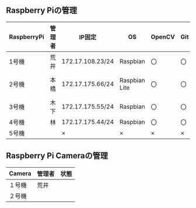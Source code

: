 ## Raspberry Piの管理

|RaspberryPi  |管理者  |IP固定 |OS  |OpenCV  |Git  |pigpio  |UART設定 |備考 |
|---|---|---|---|---|---|---|---|---|
|1号機  | 荒井 |172.17.108.23/24 |Raspbian  |〇  |〇  |〇 |〇 | |
|2号機  | 本橋 |172.17.175.66/24  |Raspbian Lite  |〇  |〇  |〇 | |UARTがAMA0 |
|3号機  | 木下 |172.17.175.55/24 |Raspbian  |〇  |〇  |〇 |〇 | |
|4号機  | 林 |172.17.175.44/24 |Raspbian  |〇  |〇  |〇 | | |
|5号機  |  |×  |×  |×  |×  |× |× |× |


## Raspberry Pi Cameraの管理

|Camera |管理者 |状態 |
|---|---|---|
|１号機 |荒井 | |
|２号機 | | |
